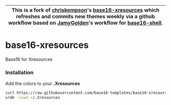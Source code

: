 | This is a fork of [chriskempson](https://github.com/chriskempson)'s [base16-xresources](https://github.com/base16-templates/base16-xresources) which refreshes and commits new themes weekly via a github workflow based on [JamyGolden](https://github.com/JamyGolden)'s workflow for [base16-shell](https://github.com/base16-project/base16-shell). |
| --- |

base16-xresources
=================

Base16 for Xresources

### Installation
Add the colors to your **.Xresources**
```bash
curl https://raw.githubusercontent.com/base16-templates/base16-xresources/master/xresources/base16-default-dark-256.Xresources >> ~/.Xresources
xrdb -load ~/.Xresources
```
